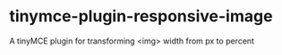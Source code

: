 # tinymce-plugin-responsive-image
A tinyMCE plugin for transforming &lt;img> width from px to percent
